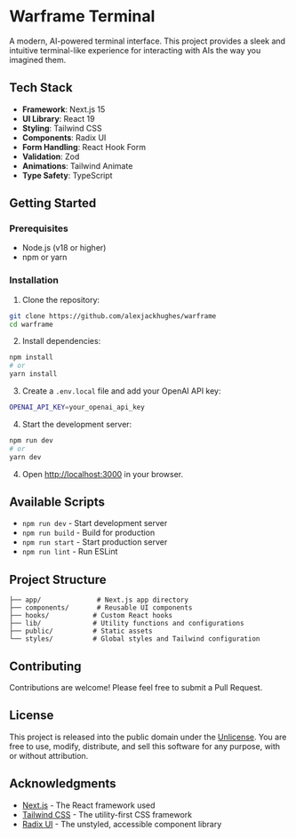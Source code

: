 # Warframe Terminal

A modern, AI-powered terminal interface. This project provides a sleek and intuitive terminal-like experience for interacting with AIs the way you imagined them.

## Tech Stack

- **Framework**: Next.js 15
- **UI Library**: React 19
- **Styling**: Tailwind CSS
- **Components**: Radix UI
- **Form Handling**: React Hook Form
- **Validation**: Zod
- **Animations**: Tailwind Animate
- **Type Safety**: TypeScript

## Getting Started

### Prerequisites

- Node.js (v18 or higher)
- npm or yarn

### Installation

1. Clone the repository:

```bash
git clone https://github.com/alexjackhughes/warframe
cd warframe
```

2. Install dependencies:

```bash
npm install
# or
yarn install
```

3. Create a `.env.local` file and add your OpenAI API key:

```bash
OPENAI_API_KEY=your_openai_api_key
```

4. Start the development server:

```bash
npm run dev
# or
yarn dev
```

4. Open [http://localhost:3000](http://localhost:3000) in your browser.

## Available Scripts

- `npm run dev` - Start development server
- `npm run build` - Build for production
- `npm run start` - Start production server
- `npm run lint` - Run ESLint

## Project Structure

```
├── app/              # Next.js app directory
├── components/       # Reusable UI components
├── hooks/           # Custom React hooks
├── lib/             # Utility functions and configurations
├── public/          # Static assets
└── styles/          # Global styles and Tailwind configuration
```

## Contributing

Contributions are welcome! Please feel free to submit a Pull Request.

## License

This project is released into the public domain under the [Unlicense](https://unlicense.org/). You are free to use, modify, distribute, and sell this software for any purpose, with or without attribution.

## Acknowledgments

- [Next.js](https://nextjs.org/) - The React framework used
- [Tailwind CSS](https://tailwindcss.com/) - The utility-first CSS framework
- [Radix UI](https://www.radix-ui.com/) - The unstyled, accessible component library
